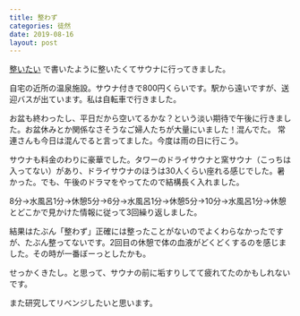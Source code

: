 ```yaml
---
title: 整わず 
categories: 徒然
date: 2019-08-16
layout: post
---
```


[整いたい](https://blog.iron-hot.com/%E5%BE%92%E7%84%B6/2019/08/14/article/) で書いたように整いたくてサウナに行ってきました。

自宅の近所の温泉施設。サウナ付きで800円くらいです。駅から遠いですが、送迎バスが出ています。私は自転車で行きました。

お盆も終わったし、平日だから空いてるかな？という淡い期待で午後に行きました。お盆休みとか関係なさそうなご婦人たちが大量にいました！混んでた。
常連さんも今日は混んでると言ってました。今度は雨の日に行こう。

サウナも料金のわりに豪華でした。タワーのドライサウナと窯サウナ（こっちは入ってない）があり、ドライサウナのほうは30人くらい座れる感じでした。暑かった。でも、午後のドラマをやってたので結構長く入れました。

 8分→水風呂1分→休憩5分→6分→水風呂1分→休憩5分→10分→水風呂1分→休憩とどこかで見かけた情報に従って3回繰り返しました。

 結果はたぶん「整わず」正確には整ったことがないのでよくわらなかったですが、たぶん整ってないです。2回目の休憩で体の血液がどくどくするのを感じました。その時が一番ぼーっとしたかも。

 せっかくきたし。と思って、サウナの前に垢すりしてて疲れてたのかもしれないです。

 また研究してリベンジしたいと思います。